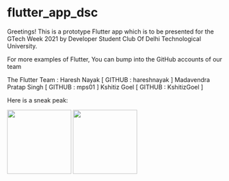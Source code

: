 # flutter_app_dsc

Greetings!
This is  a prototype Flutter app which is to be presented for the GTech Week 2021 by Developer Student Club Of Delhi Technological University.

For more examples of Flutter, You can bump into the GitHub accounts of our team

The Flutter Team :
Haresh Nayak            [ GITHUB : hareshnayak ]
Madavendra Pratap Singh [ GITHUB : mps01 ]
Kshitiz Goel            [ GITHUB : KshitizGoel ]

Here is a sneak peak:

<img src="https://user-images.githubusercontent.com/67114557/109979470-f05f3c80-7d24-11eb-9afb-6d34c8eff62f.jpeg" width="150">
<img src="https://user-images.githubusercontent.com/67114557/109979522-ff45ef00-7d24-11eb-8018-9a190284545b.jpeg" width="150">




